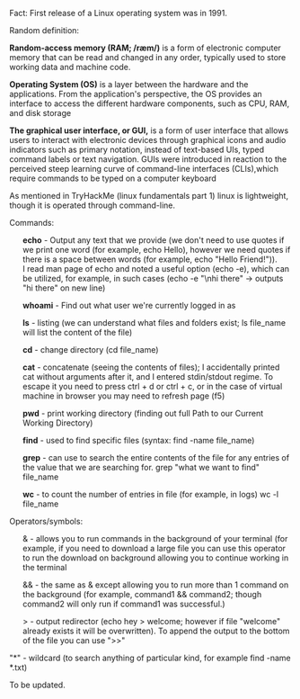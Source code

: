 <p>Fact: First release of a Linux operating system was in 1991.</p>
Random definition: 
<p><b>Random-access memory (RAM; /ræm/)</b> is a form of electronic computer memory that can be read and changed in any order, typically used to store working data and machine code.</p>
<p><b>Operating System (OS)</b> is a layer between the hardware and the applications. From the application's perspective, the OS provides an interface to access the different hardware components, such as CPU, RAM, and disk storage</p>
<p><b>The graphical user interface, or GUI,</b> is a form of user interface that allows users to interact with electronic devices through graphical icons and audio indicators such as primary notation, instead of text-based UIs, typed command labels or text navigation. GUIs were introduced in reaction to the perceived steep learning curve of command-line interfaces (CLIs),which require commands to be typed on a computer keyboard</p>

<p>As mentioned in TryHackMe (linux fundamentals part 1) linux is lightweight, though it is operated through command-line.</p>

<ls>Commands:
<ul><b>echo</b> - Output any text that we provide (we don't need to use quotes if we print one word (for example, echo Hello), however we need quotes if there is a space between words (for example, echo "Hello Friend!")). <br>I read man page of echo and noted a useful option (echo -e), which can be utilized, for example, in such cases (echo -e "\nhi there" -> outputs "hi there" on new line)</ul>
<ul><b>whoami</b> - Find out what user we're currently logged in as</ul>
<ul><b>ls</b> - listing (we can understand what files and folders exist; ls file_name will list the content of the file)</ul>
<ul><b>cd</b> - change directory (cd file_name)</ul>
<ul><b>cat</b> - concatenate (seeing the contents of files); I accidentally printed cat without arguments after it, and I entered stdin/stdout regime. To escape it you need to press ctrl + d or ctrl + c, or in the case of virtual machine in browser you may need to refresh page (f5)</ul>
<ul><b>pwd</b> - print working directory (finding out full Path to our Current Working Directory)</ul>
<ul><b>find</b> - used to find specific files (syntax: find -name file_name)</ul>
<ul><b>grep</b> - can use to search the entire contents of the file for any entries of the value that we are searching for. grep "what we want to find" file_name</ul>
<ul><b>wc</b> - to count the number of entries in file (for example, in logs) wc -l file_name</ul>
</ls>

<ls>Operators/symbols:
<ul>& - allows you to run commands in the background of your terminal (for example, if you need to download a large file you can use this operator to run the download on background allowing you to continue working in the terminal</ul>
<ul>&& - the same as & except allowing you to run more than 1 command on the background (for example, command1 && command2; though command2 will only run if command1 was successful.)</ul>
<ul>> - output redirector (echo hey > welcome; however if file "welcome" already exists it will be overwritten). To append the output to the bottom of the file you can use ">>"</ul>
</ls>

"*" - wildcard (to search anything of particular kind, for example find -name *.txt)

<p>To be updated.</p>
